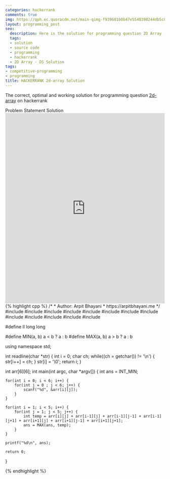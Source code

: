 ```yaml
---
categories: hackerrank
comments: true
img: https://qph.ec.quoracdn.net/main-qimg-f939681b0b47e5540398244db5c8966f?convert_to_webp=true
layout: programming_post
seo:
  description: Here is the solution for programming question 2D Array - DS on hackerrank
  tags:
  - solution
  - source code
  - programming
  - hackerrank
  - 2D Array - DS Solution
tags:
- competitive-programming
- programming
title: HACKERRANK 2d-array Solution
---
```

The correct, optimal and working solution for programming question [2d-array](https://www.hackerrank.com/challenges/2d-array) on hackerrank

<div class="ui secondary pointing large menu">
  <a class="grey item" data-tab="problem-statement">
    Problem Statement
  </a>
  <a class="active item grey" data-tab="solution">
    Solution
  </a>
</div>
<div class="ui bottom attached tab" data-tab="problem-statement">
    <iframe src="https://www.hackerrank.com/challenges/2d-array" width="100%" height="600px" style="overflow: scroll; border: none;"></iframe>
</div>
<div class="ui bottom attached active tab" data-tab="solution">
{% highlight cpp %}
/*
 *  Author: Arpit Bhayani
 *  https://arpitbhayani.me
 */
#include <cmath>
#include <cstdio>
#include <cstdlib>
#include <climits>
#include <deque>
#include <iostream>
#include <list>
#include <limits>
#include <map>
#include <queue>
#include <set>
#include <stack>
#include <vector>

#define ll long long

#define MIN(a, b) a < b ? a : b
#define MAX(a, b) a > b ? a : b

using namespace std;

int readline(char *str) {
    int i = 0;
    char ch;
    while((ch = getchar()) != '\n') {
        str[i++] = ch;
    }
    str[i] = '\0';
    return i;
}

int arr[6][6];
int main(int argc, char *argv[]) {
    int ans = INT_MIN;

    for(int i = 0; i < 6; i++) {
        for(int j = 0 ; j < 6; j++) {
            scanf("%d", &arr[i][j]);
        }
    }

    for(int i = 1; i < 5; i++) {
        for(int j = 1; j < 5; j++) {
            int temp = arr[i][j] + arr[i-1][j] + arr[i-1][j-1] + arr[i-1][j+1] + arr[i+1][j] + arr[i+1][j-1] + arr[i+1][j+1];
            ans = MAX(ans, temp);
        }
    }

    printf("%d\n", ans);

    return 0;
}

{% endhighlight %}
</div>
